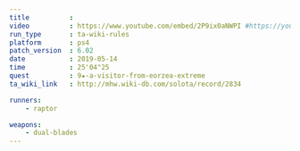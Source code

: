 ```yaml
---
title          :
video          : https://www.youtube.com/embed/2P9ix0aNWPI #https://youtu.be/2P9ix0aNWPI
run_type       : ta-wiki-rules
platform       : ps4
patch_version  : 6.02
date           : 2019-05-14
time           : 25'04"25
quest          : 9★-a-visitor-from-eorzea-extreme
ta_wiki_link   : http://mhw.wiki-db.com/solota/record/2834

runners:
    - raptor

weapons:
    - dual-blades
---
```

